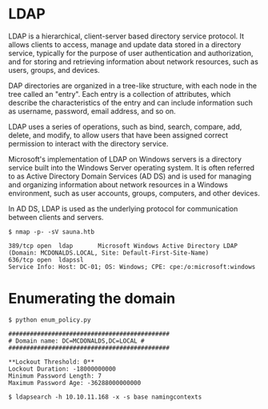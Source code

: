 # LDAP

LDAP is a hierarchical, client-server based directory service protocol. It allows clients to access, manage and update data stored in a directory service, typically for the purpose of user authentication and authorization, and for storing and retrieving information about network resources, such as users, groups, and devices.

DAP directories are organized in a tree-like structure, with each node in the tree called an "entry". Each entry is a collection of attributes, which describe the characteristics of the entry and can include information such as username, password, email address, and so on.

LDAP uses a series of operations, such as bind, search, compare, add, delete, and modify, to allow users that have been assigned correct permission to interact with the directory service.

Microsoft's implementation of LDAP on Windows servers is a directory service built into the Windows Server operating system. It is often referred to as Active Directory Domain Services (AD DS) and is used for managing and organizing information about network resources in a Windows environment, such as user accounts, groups, computers, and other devices.

In AD DS, LDAP is used as the underlying protocol for communication between clients and servers.
```
$ nmap -p- -sV sauna.htb

389/tcp open  ldap       Microsoft Windows Active Directory LDAP (Domain: MCDONALDS.LOCAL, Site: Default-First-Site-Name)
636/tcp open  ldapssl
Service Info: Host: DC-01; OS: Windows; CPE: cpe:/o:microsoft:windows
```
# Enumerating the domain

```
$ python enum_policy.py

#############################################
# Domain name: DC=MCDONALDS,DC=LOCAL #
#############################################

**Lockout Threshold: 0**
Lockout Duration: -18000000000
Minimum Password Length: 7
Maximum Password Age: -36288000000000
```

```
$ ldapsearch -h 10.10.11.168 -x -s base namingcontexts
```
